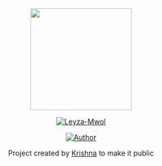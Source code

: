 <div align="center">
  <img border-radius: 15px src="https://telegra.ph/file/647c70a0e1067a989d507.jpg" width="200" height="200"/>
  <p align="center">
<a href="#"><img title="Leyza-Mwol" src="https://img.shields.io/badge/Leyza-Mwol-green?colorA=%23ff0000&colorB=%23017e40&style=for-the-badge"></a>
</p>
  <p align="center">
<a href="https://github.com/W-i-z-z-k-i-d"><img title="Author" src="https://img.shields.io/badge/Author-Krishna-ser/Krishna?color=blue&style=for-the-badge&logo=whatsapp"></a>
</p>
</div>
<p align="center">
Project created by <a href="https://github.com/W-i-z-z-k-i-d">Krishna</a> to make it public
